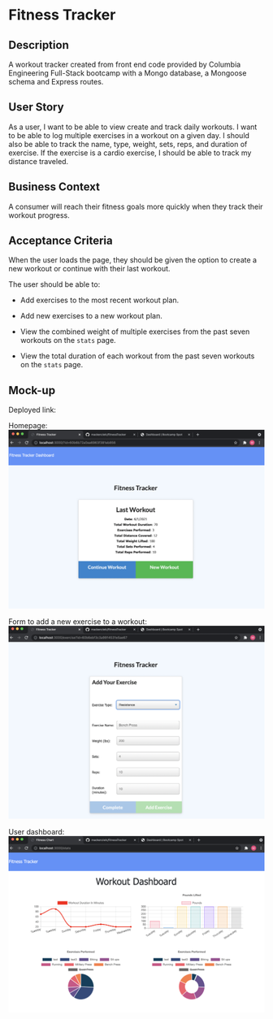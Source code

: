 # Fitness Tracker

## Description
A workout tracker created from front end code provided by Columbia Engineering Full-Stack bootcamp with a Mongo database, a Mongoose schema and Express routes.

## User Story

As a user, I want to be able to view create and track daily workouts. I want to be able to log multiple exercises in a workout on a given day. I should also be able to track the name, type, weight, sets, reps, and duration of exercise. If the exercise is a cardio exercise, I should be able to track my distance traveled.

## Business Context

A consumer will reach their fitness goals more quickly when they track their workout progress.

## Acceptance Criteria

When the user loads the page, they should be given the option to create a new workout or continue with their last workout.

The user should be able to:

  * Add exercises to the most recent workout plan.

  * Add new exercises to a new workout plan.

  * View the combined weight of multiple exercises from the past seven workouts on the `stats` page.

  * View the total duration of each workout from the past seven workouts on the `stats` page.

  ## Mock-up 
  Deployed link: 

Homepage:
  ![homepage](./public/images/tracker.png)

Form to add a new exercise to a workout:
  ![entry form](./public/images/entryform.png)   

User dashboard: 
  ![userdashboard](./public/images/userdashboard.png)